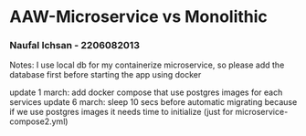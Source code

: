 # AAW-Microservice vs Monolithic
### Naufal Ichsan - 2206082013
Notes: I use local db for my containerize microservice, so please add the database first before starting the app using docker

update 1 march: add docker compose that use postgres images for each services
update 6 march: sleep 10 secs before automatic migrating because if we use postgres images it needs time to initialize (just for microservice-compose2.yml)